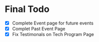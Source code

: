 # Final Todo

- [x] Complete Event page for future events
- [x] Complet Past Event Page
- [x] Fix Testimonals on Tech Program Page